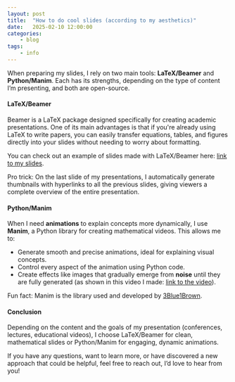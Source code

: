 ```yaml
---
layout: post
title:  "How to do cool slides (according to my aesthetics)"
date:   2025-02-10 12:00:00
categories:
    - blog
tags:
    - info
---
```


When preparing my slides, I rely on two main tools: **LaTeX/Beamer** and **Python/Manim**. Each has its strengths, depending on the type of content I’m presenting, and both are open-source.

#### LaTeX/Beamer

Beamer is a LaTeX package designed specifically for creating academic presentations. One of its main advantages is that if you're already using LaTeX to write papers, you can easily transfer equations, tables, and figures directly into your slides without needing to worry about formatting.

You can check out an example of slides made with LaTeX/Beamer here: [link to my slides](https://github.com/LTTM/FedSpace/blob/main/media/slides.pdf).

Pro trick: On the last slide of my presentations, I automatically generate thumbnails with hyperlinks to all the previous slides, giving viewers a complete overview of the entire presentation.

#### Python/Manim

When I need **animations** to explain concepts more dynamically, I use **Manim**, a Python library for creating mathematical videos.
This allows me to:

- Generate smooth and precise animations, ideal for explaining visual concepts.
- Control every aspect of the animation using Python code.
- Create effects like images that gradually emerge from **noise** until they are fully generated (as shown in this video I made: [link to the video](https://www.youtube.com/watch?v=FfExWgcgNbQ)).

Fun fact: Manim is the library used and developed by [3Blue1Brown](https://www.youtube.com/3blue1brown).

#### Conclusion

Depending on the content and the goals of my presentation (conferences, lectures, educational videos), I choose LaTeX/Beamer for clean, mathematical slides or Python/Manim for engaging, dynamic animations.

If you have any questions, want to learn more, or have discovered a new approach that could be helpful, feel free to reach out, I’d love to hear from you!
